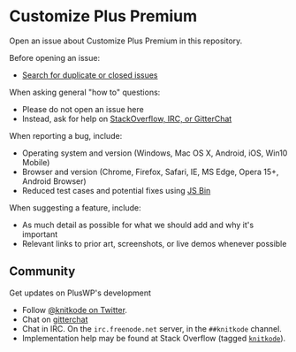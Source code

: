 # Customize Plus Premium

Open an issue about Customize Plus Premium in this repository.

Before opening an issue:

- [Search for duplicate or closed issues](https://github.com/knitkode/customize-plus-premium/issues?utf8=%E2%9C%93&q=is%3Aissue)

When asking general "how to" questions:

- Please do not open an issue here
- Instead, ask for help on [StackOverflow, IRC, or GitterChat](https://github.com/knitkode/customize-plus-premium/blob/master/README.md#community)

When reporting a bug, include:

- Operating system and version (Windows, Mac OS X, Android, iOS, Win10 Mobile)
- Browser and version (Chrome, Firefox, Safari, IE, MS Edge, Opera 15+, Android Browser)
- Reduced test cases and potential fixes using [JS Bin](https://jsbin.com)

When suggesting a feature, include:

- As much detail as possible for what we should add and why it's important
- Relevant links to prior art, screenshots, or live demos whenever possible

## Community

Get updates on PlusWP's development

- Follow [@knitkode on Twitter](https://twitter.com/knitkode).
- Chat on [gitterchat](https://gitter.im/knitkode/)
- Chat in IRC. On the `irc.freenode.net` server, in the `##knitkode` channel.
- Implementation help may be found at Stack Overflow (tagged [`knitkode`](https://stackoverflow.com/questions/tagged/knitkode)).
